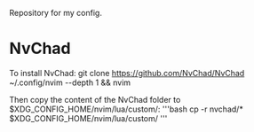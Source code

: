 Repository for my config.

# NvChad

To install NvChad:
git clone https://github.com/NvChad/NvChad ~/.config/nvim --depth 1 && nvim

Then copy the content of the NvChad folder to $XDG_CONFIG_HOME/nvim/lua/custom/:
'''bash
cp -r nvchad/* $XDG_CONFIG_HOME/nvim/lua/custom/
'''
